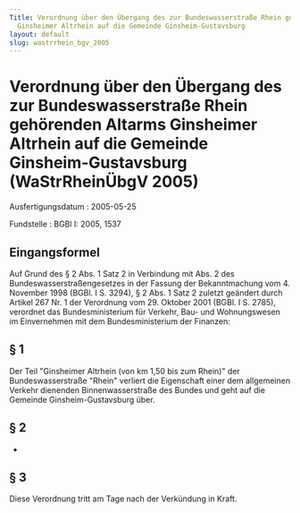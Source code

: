 ```yaml
---
Title: Verordnung über den Übergang des zur Bundeswasserstraße Rhein gehörenden Altarms
  Ginsheimer Altrhein auf die Gemeinde Ginsheim-Gustavsburg
layout: default
slug: wastrrhein_bgv_2005
---
```


# Verordnung über den Übergang des zur Bundeswasserstraße Rhein gehörenden Altarms Ginsheimer Altrhein auf die Gemeinde Ginsheim-Gustavsburg (WaStrRheinÜbgV 2005)

Ausfertigungsdatum
:   2005-05-25

Fundstelle
:   BGBl I: 2005, 1537



## Eingangsformel

Auf Grund des § 2 Abs. 1 Satz 2 in Verbindung mit Abs. 2 des
Bundeswasserstraßengesetzes in der Fassung der Bekanntmachung vom 4.
November 1998 (BGBl. I S. 3294), § 2 Abs. 1 Satz 2 zuletzt geändert
durch Artikel 267 Nr. 1 der Verordnung vom 29. Oktober 2001 (BGBl. I
S. 2785), verordnet das Bundesministerium für Verkehr, Bau- und
Wohnungswesen im Einvernehmen mit dem Bundesministerium der Finanzen:


## § 1

Der Teil "Ginsheimer Altrhein (von km 1,50 bis zum Rhein)" der
Bundeswasserstraße "Rhein" verliert die Eigenschaft einer dem
allgemeinen Verkehr dienenden Binnenwasserstraße des Bundes und geht
auf die Gemeinde Ginsheim-Gustavsburg über.


## § 2

-


## § 3

Diese Verordnung tritt am Tage nach der Verkündung in Kraft.


